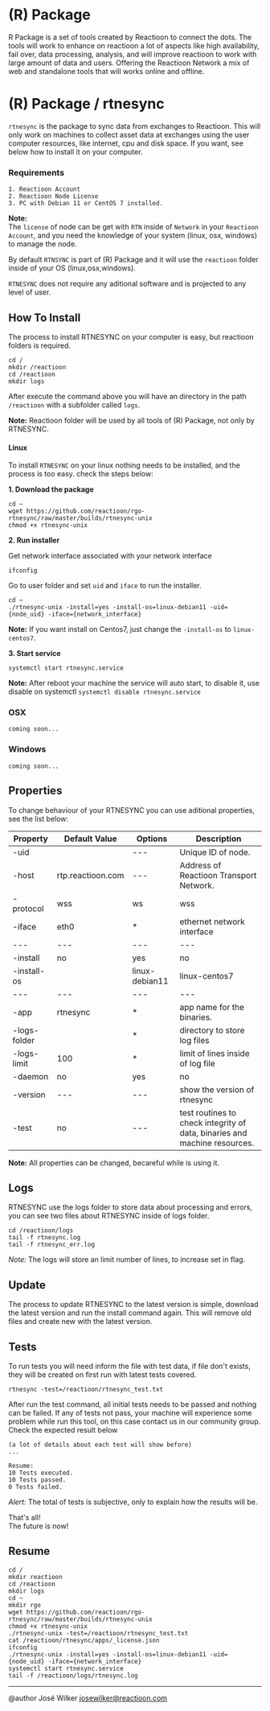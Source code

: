 # (R) Package 

R Package is a set of tools created by Reactioon to connect the dots. The tools will work to enhance on reactioon a lot of aspects like high availability, fail over, data processing, analysis, and will improve reactioon to work with large amount of data and users. Offering the Reactioon Network a mix of web and standalone tools that will works online and offline.

# (R) Package / rtnesync

`rtnesync` is the package to sync data from exchanges to Reactioon. This will only work on machines to collect asset data at exchanges using the user computer resources, like internet, cpu and disk space. If you want, see below how to install it on your computer.

### Requirements

```
1. Reactioon Account
2. Reactioon Node License
3. PC with Debian 11 or CentOS 7 installed.
```
**Note:**  
The `license` of node can be get with `RTN` inside of `Network` in your `Reactioon Account`, and you need the knowledge of your system (linux, osx, windows) to manage the node.

By default `RTNSYNC` is part of (R) Package and it will use the `reactioon` folder inside of your OS (linux,osx,windows).   

`RTNESYNC` does not require any aditional software and is projected to any level of user.

## How To Install

The process to install RTNESYNC on your computer is easy, but reactioon folders is required.

```shell
cd /
mkdir /reactioon
cd /reactioon
mkdir logs
```

After execute the command above you will have an directory in the path `/reactioon` with a subfolder called `logs`.

**Note:** Reactioon folder will be used by all tools of (R) Package, not only by RTNESYNC.

#### Linux

To install `RTNESYNC` on your linux nothing needs to be installed, and the process is too easy. check the steps below:

**1. Download the package** 

```shell
cd ~
wget https://github.com/reactioon/rgo-rtnesync/raw/master/builds/rtnesync-unix
chmod +x rtnesync-unix
```

**2. Run installer**

Get network interface associated with your network interface
```shell
ifconfig
```

Go to user folder and set `uid` and `iface` to run the installer.
```shell
cd ~
./rtnesync-unix -install=yes -install-os=linux-debian11 -uid={node_uid} -iface={network_interface}
```
**Note:** If you want install on Centos7, just change the `-install-os` to `linux-centos7`.

**3. Start service**

```
systemctl start rtnesync.service
```
**Note:** After reboot your machine the service will auto start, to disable it, use disable on systemctl `systemctl disable rtnesync.service`

### OSX

```
coming soon...
```

### Windows

```
coming soon...
```

## Properties

To change behaviour of your RTNESYNC you can use aditional properties, see the list below:

| Property | Default Value | Options | Description |
| --- | --- | --- | --- |
| -uid |  | --- | Unique ID of node. | 
| -host | rtp.reactioon.com | --- | Address of Reactioon Transport Network. | 
| -protocol | wss | ws|wss | protocol to transport data | 
| -iface | eth0 | * | ethernet network interface | 
| --- | --- | --- | --- |
| -install | no | yes|no | trigger to install binaries | 
| -install-os |  | linux-debian11|linux-centos7 | OS to install | 
| --- | --- | --- | --- |
| -app | rtnesync | * | app name for the binaries. | 
| -logs-folder | | * | directory to store log files | 
| -logs-limit | 100 | * | limit of lines inside of log file | 
| -daemon | no | yes|no | start the service with always running | 
| -version | --- | --- | show the version of rtnesync | 
| -test | no | --- | test routines to check integrity of data, binaries and machine resources. | 


**Note:** All properties can be changed, becareful while is using it.

## Logs

RTNESYNC use the logs folder to store data about processing and errors, you can see two files about RTNESYNC inside of logs folder.

```
cd /reactioon/logs
tail -f rtnesync.log
tail -f rtnesync_err.log
```
*Note:* The logs will store an limit number of lines, to increase set in flag.

## Update

The process to update RTNESYNC to the latest version is simple, download the latest version and run the install command again. This will remove old files and create new with the latest version.

## Tests

To run tests you will need inform the file with test data, if file don't exists, they will be created on first run with latest tests covered.

```
rtnesync -test=/reactioon/rtnesync_test.txt
```

After run the test command, all initial tests needs to be passed and nothing can be failed. If any of tests not pass, your machine will experience some problem while run this tool, on this case contact us in our community group. Check the expected result below

```
(a lot of details about each test will show before)
...

Resume:
10 Tests executed.
10 Tests passed.
0 Tests failed.

```
*Alert:* The total of tests is subjective, only to explain how the results will be.

That's all!  
The future is now!

## Resume

```shell
cd /
mkdir reactioon
cd /reactioon
mkdir logs
cd ~
mkdir rgo
wget https://github.com/reactioon/rgo-rtnesync/raw/master/builds/rtnesync-unix
chmod +x rtnesync-unix
./rtnesync-unix -test=/reactioon/rtnesync_test.txt
cat /reactioon/rtnesync/apps/_license.json
ifconfig
./rtnesync-unix -install=yes -install-os=linux-debian11 -uid={node_uid} -iface={network_interface}
systemctl start rtnesync.service
tail -f /reactioon/logs/rtnesync.log
```

---

@author José Wilker <josewilker@reactioon.com>